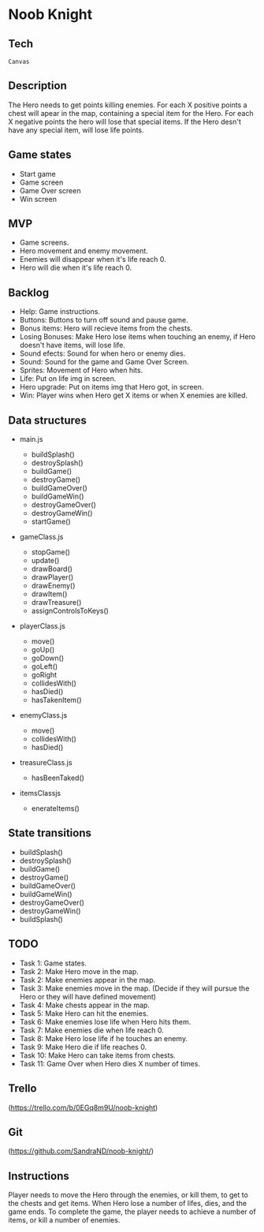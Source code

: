 # Noob Knight
	
##  Tech

	Canvas

## Description

The Hero needs to get points killing enemies.
For each X positive points a chest will apear in the map, containing a special item for the Hero. For each X negative points the hero will lose that special items.
If the Hero desn't have any special item, will lose life points.

## Game states 

- Start game
- Game screen
- Game Over screen
- Win screen

## MVP

- Game screens. 
- Hero movement and enemy movement. 
- Enemies will disappear when it's life reach 0. 
- Hero will die when it's life reach 0. 

## Backlog

- Help: Game instructions. 
- Buttons: Buttons to turn off sound and pause game. 
- Bonus items: Hero will recieve items from the chests. 
- Losing Bonuses: Make Hero lose items when touching an enemy, if Hero doesn't have items, will lose life. 
- Sound efects: Sound for when hero or enemy dies. 
- Sound: Sound for the game and Game Over Screen. 
- Sprites: Movement of Hero when hits. 
- Life: Put on life img in screen. 
- Hero upgrade: Put on items img that Hero got, in screen.
- Win: Player wins when Hero get X items or when X enemies are killed. 

## Data structures

- main.js
  - buildSplash()
  - destroySplash()
  - buildGame()
  - destroyGame()
  - buildGameOver()
  - buildGameWin()
  - destroyGameOver()
  - destroyGameWin()
  - startGame()
  
- gameClass.js
  - stopGame()
  - update()
  - drawBoard()
  - drawPlayer()
  - drawEnemy()
  - drawItem()
  - drawTreasure()
  - assignControlsToKeys()
  
- playerClass.js
  - move()
  - goUp()
  - goDown()
  - goLeft()
  - goRight
  - collidesWith()
  - hasDied()
  - hasTakenItem()
  
- enemyClass.js
  - move()
  - collidesWith()
  - hasDied()
  
- treasureClass.js
  - hasBeenTaked()
  
- itemsClassjs
  - enerateItems()

## State transitions

- buildSplash()
- destroySplash()
- buildGame()
- destroyGame()
- buildGameOver()
- buildGameWin()
- destroyGameOver()
- destroyGameWin()
- buildSplash()

## TODO

- Task 1: Game states.
- Task 2: Make Hero move in the map. 
- Task 2: Make enemies appear in the map. 
- Task 3: Make enemies move in the map. (Decide if they will pursue the Hero or they will have defined movement)
- Task 4: Make chests appear in the map. 
- Task 5: Make Hero can hit the enemies. 
- Task 6: Make enemies lose life when Hero hits them. 
- Task 7: Make enemies die when life reach 0. 
- Task 8: Make Hero lose life if he touches an enemy. 
- Task 9: Make Hero die if life reaches 0. 
- Task 10: Make Hero can take items from chests. 
- Task 11: Game Over when Hero dies X number of times. 

## Trello 

(https://trello.com/b/0EGq8m9U/noob-knight)

## Git
(https://github.com/SandraND/noob-knight/)

## Instructions

Player needs to move the Hero through the enemies, or kill them, to get to the chests and get items. 
When Hero lose a number of lifes, dies, and the game ends. 
To complete the game, the player needs to achieve a number of items, or kill a number of enemies. 


